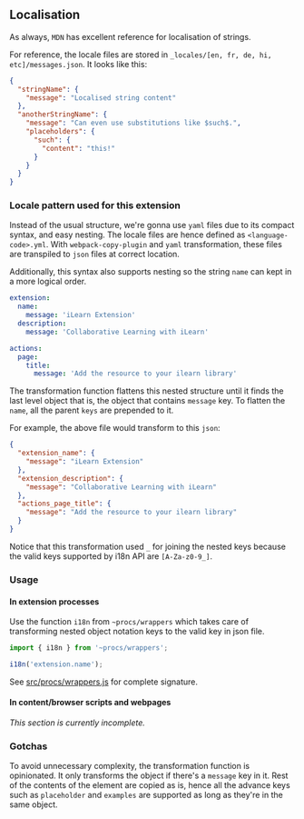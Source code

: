 ## Localisation

As always, `MDN` has excellent reference for localisation of strings.

For reference, the locale files are stored in `_locales/[en, fr, de, hi, etc]/messages.json`.
It looks like this:

```json
{
  "stringName": {
    "message": "Localised string content"
  },
  "anotherStringName": {
    "message": "Can even use substitutions like $such$.",
    "placeholders": {
      "such": {
        "content": "this!"
      }
    }
  }
}
```


### Locale pattern used for this extension

Instead of the usual structure, we're gonna use `yaml` files due to its
compact syntax, and easy nesting. The locale files are hence defined as
`<language-code>.yml`. With `webpack-copy-plugin` and `yaml`
transformation, these files are transpiled to `json` files at correct
location.

Additionally, this syntax also supports nesting so the string `name` can
kept in a more logical order.

```yaml
extension:
  name:
    message: 'iLearn Extension'
  description:
    message: 'Collaborative Learning with iLearn'

actions:
  page:
    title:
      message: 'Add the resource to your ilearn library'
```

The transformation function flattens this nested structure until it finds
the last level object that is, the object that contains `message` key. To
flatten the `name`, all the parent `keys` are prepended to it.

For example, the above file would transform to this `json`:

```json
{
  "extension_name": {
    "message": "iLearn Extension"
  },
  "extension_description": {
    "message": "Collaborative Learning with iLearn"
  },
  "actions_page_title": {
    "message": "Add the resource to your ilearn library"
  }
}
```

Notice that this transformation used `_` for joining the nested keys because
the valid keys supported by i18n API are `[A-Za-z0-9_]`.

### Usage

####  In extension processes
Use the function `i18n` from `~procs/wrappers` which takes care of transforming
nested object notation keys to the valid key in json file.

```javascript
import { i18n } from '~procs/wrappers';

i18n('extension.name');
```

See [src/procs/wrappers.js](../../src/procs/wrappers.js) for complete signature.

#### In content/browser scripts and webpages

*This section is currently incomplete.*


### Gotchas

To avoid unnecessary complexity, the transformation function is opinionated.
It only transforms the object if there's a `message` key in it. Rest of the contents
of the element are copied as is, hence all the advance keys such as `placeholder`
and `examples` are supported as long as they're in the same object.
